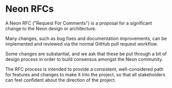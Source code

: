 # Neon RFCs

A Neon RFC ("Request For Comments") is a proposal for a significant change to the Neon design or architecture.

Many changes, such as bug fixes and documentation improvements, can be implemented and reviewed via the normal GitHub pull request workflow.

Some changes are substantial, and we ask that these be put through a bit of design process in order to build consensus amongst the Neon community.

The RFC process is intended to provide a consistent, well-considered path for features and changes to make it into the project, so that all stakeholders can feel confident about the direction of the project.
